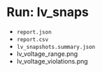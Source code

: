 # Run: lv_snaps

- `report.json`
- `report.csv`
- `lv_snapshots.summary.json`
- lv_voltage_range.png
- lv_voltage_violations.png
